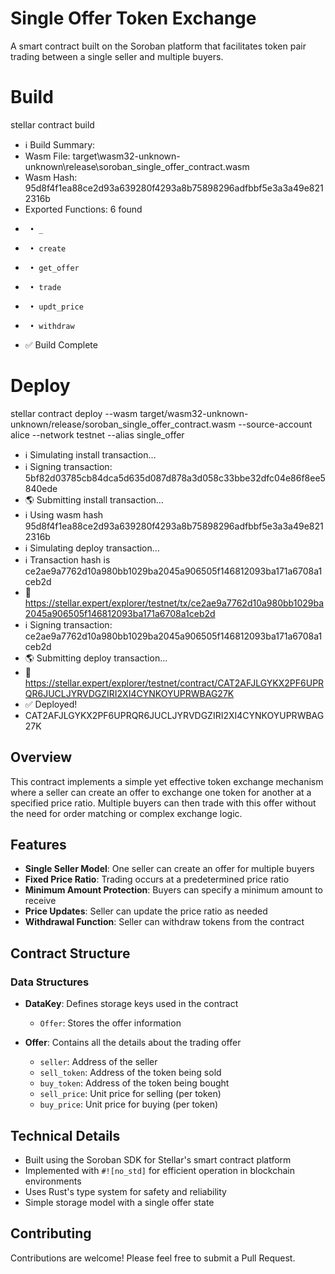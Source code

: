 # Single Offer Token Exchange

A smart contract built on the Soroban platform that facilitates token pair trading between a single seller and multiple buyers.

# Build

stellar contract build 

- ℹ️  Build Summary:
-    Wasm File: target\wasm32-unknown-unknown\release\soroban_single_offer_contract.wasm
-    Wasm Hash: 95d8f4f1ea88ce2d93a639280f4293a8b75898296adfbbf5e3a3a49e8212316b
-    Exported Functions: 6 found
-      • _
-      • create
-      • get_offer
-      • trade
-      • updt_price
-      • withdraw
- ✅ Build Complete

# Deploy

stellar contract deploy --wasm target/wasm32-unknown-unknown/release/soroban_single_offer_contract.wasm --source-account alice --network testnet --alias single_offer

- ℹ️  Simulating install transaction…
- ℹ️  Signing transaction: 5bf82d03785cb84dca5d635d087d878a3d058c33bbe32dfc04e86f8ee5840ede
- 🌎 Submitting install transaction…
- ℹ️  Using wasm hash 95d8f4f1ea88ce2d93a639280f4293a8b75898296adfbbf5e3a3a49e8212316b
- ℹ️  Simulating deploy transaction…
- ℹ️  Transaction hash is ce2ae9a7762d10a980bb1029ba2045a906505f146812093ba171a6708a1ceb2d
- 🔗 https://stellar.expert/explorer/testnet/tx/ce2ae9a7762d10a980bb1029ba2045a906505f146812093ba171a6708a1ceb2d
- ℹ️  Signing transaction: ce2ae9a7762d10a980bb1029ba2045a906505f146812093ba171a6708a1ceb2d
- 🌎 Submitting deploy transaction…
- 🔗 https://stellar.expert/explorer/testnet/contract/CAT2AFJLGYKX2PF6UPRQR6JUCLJYRVDGZIRI2XI4CYNKOYUPRWBAG27K
- ✅ Deployed!
- CAT2AFJLGYKX2PF6UPRQR6JUCLJYRVDGZIRI2XI4CYNKOYUPRWBAG27K

## Overview

This contract implements a simple yet effective token exchange mechanism where a seller can create an offer to exchange one token for another at a specified price ratio. Multiple buyers can then trade with this offer without the need for order matching or complex exchange logic.

## Features

- **Single Seller Model**: One seller can create an offer for multiple buyers
- **Fixed Price Ratio**: Trading occurs at a predetermined price ratio
- **Minimum Amount Protection**: Buyers can specify a minimum amount to receive
- **Price Updates**: Seller can update the price ratio as needed
- **Withdrawal Function**: Seller can withdraw tokens from the contract

## Contract Structure

### Data Structures

- **DataKey**: Defines storage keys used in the contract
  - `Offer`: Stores the offer information

- **Offer**: Contains all the details about the trading offer
  - `seller`: Address of the seller
  - `sell_token`: Address of the token being sold
  - `buy_token`: Address of the token being bought
  - `sell_price`: Unit price for selling (per token)
  - `buy_price`: Unit price for buying (per token)

## Technical Details

- Built using the Soroban SDK for Stellar's smart contract platform
- Implemented with `#![no_std]` for efficient operation in blockchain environments
- Uses Rust's type system for safety and reliability
- Simple storage model with a single offer state

## Contributing

Contributions are welcome! Please feel free to submit a Pull Request.
